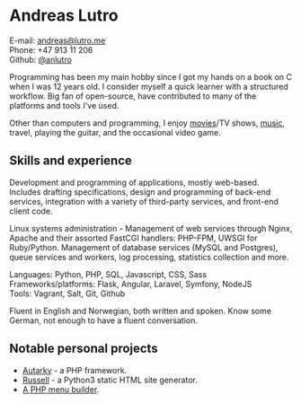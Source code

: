# Andreas Lutro

E-mail: [andreas@lutro.me](mailto:andreas@lutro.me)  
Phone: +47 913 11 206  
Github: [@anlutro](https://github.com/anlutro)

Programming has been my main hobby since I got my hands on a book on C when I
was 12 years old. I consider myself a quick learner with a structured workflow.
Big fan of open-source, have contributed to many of the platforms and tools I've
used.

Other than computers and programming, I enjoy [movies](/movies)/TV shows,
[music](/music), travel, playing the guitar, and the occasional video game.

## Skills and experience

Development and programming of applications, mostly web-based. Includes drafting
specifications, design and programming of back-end services, integration with
a variety of third-party services, and front-end client code.

Linux systems administration - Management of web services through Nginx, Apache
and their assorted FastCGI handlers: PHP-FPM, UWSGI for Ruby/Python. Management
of database services (MySQL and Postgres), queue services and workers, log
processing, statistics collection and more.

Languages: Python, PHP, SQL, Javascript, CSS, Sass  
Frameworks/platforms: Flask, Angular, Laravel, Symfony, NodeJS  
Tools: Vagrant, Salt, Git, Github

Fluent in English and Norwegian, both written and spoken. Know some German, not
enough to have a fluent conversation.

## Notable personal projects

- [Autarky](http://autarky.lutro.me) - a PHP framework.
- [Russell](https://github.com/anlutro/russell) - a Python3 static HTML site
  generator.
- [A PHP menu builder](https://github.com/anlutro/php-menu).
